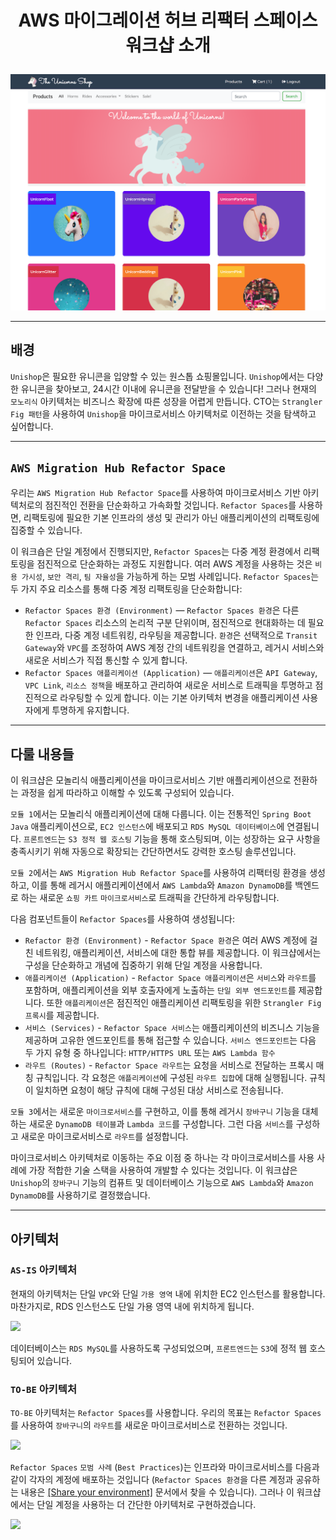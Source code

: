 # <p align="center">AWS 마이그레이션 허브 리팩터 스페이스 워크샵 소개</p>

![](images/unishop_front.en.png)

---

## 배경

`Unishop`은 필요한 유니콘을 입양할 수 있는 원스톱 쇼핑몰입니다. `Unishop`에서는 다양한 유니콘을 찾아보고, 24시간 이내에 유니콘을 전달받을 수 있습니다! 그러나 현재의 `모노리식` 아키텍처는 비즈니스 확장에 따른 성장을 어렵게 만듭니다. CTO는 `Strangler Fig 패턴`을 사용하여 `Unishop`을 마이크로서비스 아키텍처로 이전하는 것을 탐색하고 싶어합니다.

---

## `AWS Migration Hub Refactor Space`

우리는 `AWS Migration Hub Refactor Space`를 사용하여 마이크로서비스 기반 아키텍처로의 점진적인 전환을 단순화하고 가속화할 것입니다. `Refactor Spaces`를 사용하면, 리팩토링에 필요한 기본 인프라의 생성 및 관리가 아닌 애플리케이션의 리팩토링에 집중할 수 있습니다.

이 워크숍은 단일 계정에서 진행되지만, `Refactor Spaces`는 다중 계정 환경에서 리팩토링을 점진적으로 단순화하는 과정도 지원합니다. 여러 AWS 계정을 사용하는 것은 `비용 가시성`, `보안 격리`, `팀 자율성`을 가능하게 하는 모범 사례입니다. `Refactor Spaces`는 두 가지 주요 리소스를 통해 다중 계정 리팩토링을 단순화합니다:

* `Refactor Spaces 환경 (Environment)` — `Refactor Spaces 환경`은 다른 `Refactor Spaces` 리소스의 논리적 구분 단위이며, 점진적으로 현대화하는 데 필요한 인프라, 다중 계정 네트워킹, 라우팅을 제공합니다. `환경`은 선택적으로 `Transit Gateway`와 `VPC`를 조정하여 AWS 계정 간의 네트워킹을 연결하고, 레거시 서비스와 새로운 서비스가 직접 통신할 수 있게 합니다.
* `Refactor Spaces 애플리케이션 (Application)` — `애플리케이션`은 `API Gateway`, `VPC Link`, `리소스 정책`을 배포하고 관리하여 새로운 서비스로 트래픽을 투명하고 점진적으로 라우팅할 수 있게 합니다. 이는 기본 아키텍처 변경을 애플리케이션 사용자에게 투명하게 유지합니다.

---

## 다룰 내용들

이 워크샵은 모놀리식 애플리케이션을 마이크로서비스 기반 애플리케이션으로 전환하는 과정을 쉽게 따라하고 이해할 수 있도록 구성되어 있습니다.

```모듈 1```에서는 모놀리식 애플리케이션에 대해 다룹니다. 이는 전통적인 `Spring Boot Java` 애플리케이션으로, `EC2 인스턴스`에 배포되고 `RDS MySQL 데이터베이스`에 연결됩니다. `프론트엔드`는 `S3 정적 웹 호스팅` 기능을 통해 호스팅되며, 이는 성장하는 요구 사항을 충족시키기 위해 자동으로 확장되는 간단하면서도 강력한 호스팅 솔루션입니다.

```모듈 2```에서는 `AWS Migration Hub Refactor Space`를 사용하여 리팩터링 환경을 생성하고, 이를 통해 레거시 애플리케이션에서 `AWS Lambda`와 `Amazon DynamoDB`를 백엔드로 하는 새로운 `쇼핑 카트` `마이크로서비스`로 트래픽을 간단하게 라우팅합니다.

다음 컴포넌트들이 `Refactor Spaces`를 사용하여 생성됩니다:

* ```Refactor 환경 (Environment)``` - `Refactor Space 환경`은 여러 AWS 계정에 걸친 네트워킹, 애플리케이션, 서비스에 대한 통합 뷰를 제공합니다. 이 워크샵에서는 구성을 단순화하고 개념에 집중하기 위해 단일 계정을 사용합니다.
* ```애플리케이션 (Application)``` - `Refactor Space 애플리케이션`은 `서비스`와 `라우트`를 포함하며, 애플리케이션을 외부 호출자에게 노출하는 `단일 외부 엔드포인트`를 제공합니다. 또한 `애플리케이션`은 점진적인 애플리케이션 리팩토링을 위한 `Strangler Fig 프록시`를 제공합니다.
* ```서비스 (Services)``` - `Refactor Space 서비스`는 애플리케이션의 비즈니스 기능을 제공하며 고유한 엔드포인트를 통해 접근할 수 있습니다. `서비스 엔드포인트`는 다음 두 가지 유형 중 하나입니다: `HTTP/HTTPS URL` 또는 `AWS Lambda 함수`
* ```라우트 (Routes)``` - `Refactor Space 라우트`는 요청을 서비스로 전달하는 프록시 매칭 규칙입니다. 각 요청은 `애플리케이션`에 구성된 `라우트 집합`에 대해 실행됩니다. 규칙이 일치하면 요청이 해당 규칙에 대해 구성된 대상 서비스로 전송됩니다.

```모듈 3```에서는 새로운 `마이크로서비스`를 구현하고, 이를 통해 레거시 `장바구니` 기능을 대체하는 새로운 `DynamoDB 테이블`과 `Lambda 코드`를 구성합니다. 그런 다음 `서비스`를 구성하고 새로운 마이크로서비스로 `라우트`를 설정합니다.

마이크로서비스 아키텍처로 이동하는 주요 이점 중 하나는 각 마이크로서비스를 사용 사례에 가장 적합한 기술 스택을 사용하여 개발할 수 있다는 것입니다. 이 워크샵은 ```Unishop```의 `장바구니` 기능의 컴퓨트 및 데이터베이스 기능으로 `AWS Lambda`와 `Amazon DynamoDB`를 사용하기로 결정했습니다.

---

## 아키텍처

### `AS-IS` 아키텍처
현재의 아키텍처는 단일 `VPC`와 단일 `가용 영역` 내에 위치한 EC2 인스턴스를 활용합니다. 마찬가지로, RDS 인스턴스도 단일 가용 영역 내에 위치하게 됩니다.

![](images/asis-architecture.png)

데이터베이스는 `RDS MySQL`를 사용하도록 구성되었으며, `프론트엔드`는 `S3`에 정적 웹 호스팅되어 있습니다.

### `TO-BE` 아키텍처
`TO-BE` 아키텍처는 `Refactor Spaces`를 사용합니다. 우리의 목표는 `Refactor Spaces`를 사용하여 `장바구니`의 `라우트`를 새로운 마이크로서비스로 전환하는 것입니다.

![](images/tobe-architecture.png)

`Refactor Spaces` `모범 사례` (`Best Practices`)는 인프라와 마이크로서비스를 다음과 같이 각자의 계정에 배포하는 것입니다 (`Refactor Spaces 환경`을 다른 계정과 공유하는 내용은 [[Share your environment]](https://docs.aws.amazon.com/migrationhub-refactor-spaces/latest/userguide/getting-started-share-environment.html) 문서에서 찾을 수 있습니다). 그러나 이 워크샵에서는 단일 계정을 사용하는 더 간단한 아키텍처로 구현하겠습니다.

![](images/refactor-spaces-best-practice-multi-account.png)
